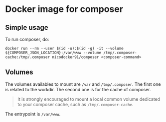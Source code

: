 Docker image for composer
=========================

## Simple usage

To run composer, do:

    docker run --rm --user $(id -u):$(id -g) -it --volume ${COMPOSER_JSON_LOCATION}:/var/www --volume /tmp/.composer-cache:/tmp/.composer nicodocker91/composer <composer-command>

## Volumes

The volumes availables to mount are `/var` and `/tmp/.composer`.
The first one is related to the workdir.
The second one is for the cache of composer.

> It is strongly encouraged to mount a local common volume dedicated to your composer cache, such as `/tmp/.composer-cache`.

The entrypoint is `/var/www`.

